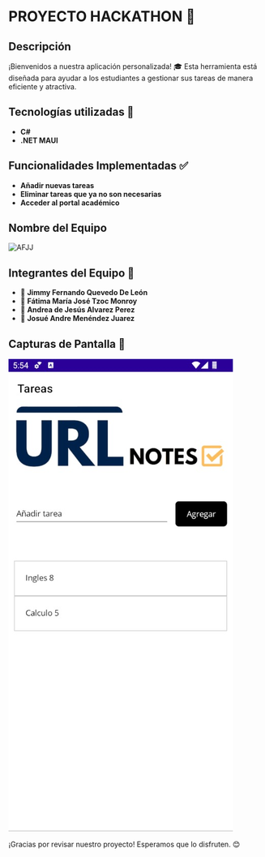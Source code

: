 


# PROYECTO HACKATHON 🎉

## Descripción
¡Bienvenidos a nuestra aplicación personalizada! 🎓 Esta herramienta está diseñada para ayudar a los estudiantes a gestionar sus tareas de manera eficiente y atractiva.

## Tecnologías utilizadas 🚀
- **C#**
- **.NET MAUI**

## Funcionalidades Implementadas ✅
- **Añadir nuevas tareas**
- **Eliminar tareas que ya no son necesarias**
- **Acceder al portal académico**
 
## Nombre del Equipo
![AFJJ](https://i.imgur.com/EyyAhqE.png)
  
## Integrantes del Equipo 🎉
- 👤 **Jimmy Fernando Quevedo De León**
- 👤 **Fátima María José Tzoc Monroy**
- 👤 **Andrea de Jesús Alvarez Perez**
- 👤 **Josué Andre Menéndez Juarez**


## Capturas de Pantalla 📸
![Pantalla Principal](https://github.com/JFernn4/Hackathon-2024-Gestion-de-Tareas/blob/master/ImagenTarea.jpg)

¡Gracias por revisar nuestro proyecto! Esperamos que lo disfruten. 😊
